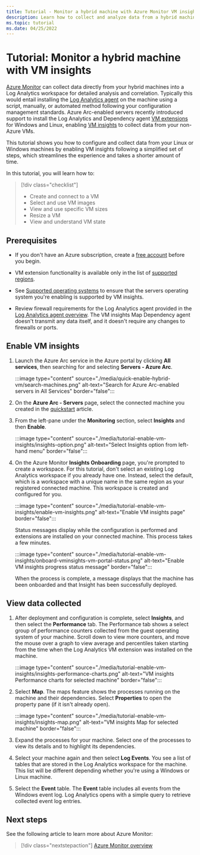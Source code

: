 ```yaml
---
title: Tutorial - Monitor a hybrid machine with Azure Monitor VM insights
description: Learn how to collect and analyze data from a hybrid machine in Azure Monitor.
ms.topic: tutorial
ms.date: 04/25/2022
---
```


# Tutorial: Monitor a hybrid machine with VM insights

[Azure Monitor](../../../azure-monitor/overview.md) can collect data directly from your hybrid machines into a Log Analytics workspace for detailed analysis and correlation. Typically this would entail installing the [Log Analytics agent](../../../azure-monitor/agents/agents-overview.md#log-analytics-agent) on the machine using a script, manually, or automated method following your configuration management standards. Azure Arc-enabled servers recently introduced support to install the Log Analytics and Dependency agent [VM extensions](../manage-vm-extensions.md) for Windows and Linux, enabling [VM insights](../../../azure-monitor/vm/vminsights-overview.md) to collect data from your non-Azure VMs.

This tutorial shows you how to configure and collect data from your Linux or Windows machines by enabling VM insights following a simplified set of steps, which streamlines the experience and takes a shorter amount of time. 




In this tutorial, you will learn how to:

> [!div class="checklist"]
> * Create and connect to a VM
> * Select and use VM images
> * View and use specific VM sizes
> * Resize a VM
> * View and understand VM state



## Prerequisites

* If you don't have an Azure subscription, create a [free account](https://azure.microsoft.com/free/?WT.mc_id=A261C142F) before you begin.

* VM extension functionality is available only in the list of [supported regions](../overview.md#supported-regions).

* See [Supported operating systems](../../../azure-monitor/vm/vminsights-enable-overview.md#supported-operating-systems) to ensure that the servers operating system you're enabling is supported by VM insights.

* Review firewall requirements for the Log Analytics agent provided in the [Log Analytics agent overview](../../../azure-monitor/agents/log-analytics-agent.md#network-requirements). The VM insights Map Dependency agent doesn't transmit any data itself, and it doesn't require any changes to firewalls or ports.

<!---## Sign in to Azure portal

Sign in to the [Azure portal](https://portal.azure.com).--->

## Enable VM insights

1. Launch the Azure Arc service in the Azure portal by clicking **All services**, then searching for and selecting **Servers - Azure Arc**.

    :::image type="content" source="./media/quick-enable-hybrid-vm/search-machines.png" alt-text="Search for Azure Arc-enabled servers in All Services" border="false":::

1. On the **Azure Arc - Servers** page, select the connected machine you created in the [quickstart](quick-enable-hybrid-vm.md) article.

1. From the left-pane under the **Monitoring** section, select **Insights** and then **Enable**.

    :::image type="content" source="./media/tutorial-enable-vm-insights/insights-option.png" alt-text="Select Insights option from left-hand menu" border="false":::

1. On the Azure Monitor **Insights Onboarding** page, you're prompted to create a workspace. For this tutorial, don't select an existing Log Analytics workspace if you already have one. Instead, select the default, which is a workspace with a unique name in the same region as your registered connected machine. This workspace is created and configured for you.

    :::image type="content" source="./media/tutorial-enable-vm-insights/enable-vm-insights.png" alt-text="Enable VM insights page" border="false":::

    Status messages display while the configuration is performed and extensions are installed on your connected machine. This process takes a few minutes.

    :::image type="content" source="./media/tutorial-enable-vm-insights/onboard-vminsights-vm-portal-status.png" alt-text="Enable VM insights progress status message" border="false":::

    When the process is complete, a message displays that the machine has been onboarded and that Insight has been successfully deployed.

## View data collected

1. After deployment and configuration is complete, select **Insights**, and then select the **Performance** tab. The Performance tab shows a select group of performance counters collected from the guest operating system of your machine. Scroll down to view more counters, and move the mouse over a graph to view average and percentiles taken starting from the time when the Log Analytics VM extension was installed on the machine.

    :::image type="content" source="./media/tutorial-enable-vm-insights/insights-performance-charts.png" alt-text="VM insights Performance charts for selected machine" border="false":::

1. Select **Map**. The maps feature shows the processes running on the machine and their dependencies. Select **Properties** to open the property pane (if it isn't already open).

    :::image type="content" source="./media/tutorial-enable-vm-insights/insights-map.png" alt-text="VM insights Map for selected machine" border="false":::

1. Expand the processes for your machine. Select one of the processes to view its details and to highlight its dependencies.

1. Select your machine again and then select **Log Events**. You see a list of tables that are stored in the Log Analytics workspace for the machine. This list will be different depending whether you're using a Windows or Linux machine.

1. Select the **Event** table. The **Event** table includes all events from the Windows event log. Log Analytics opens with a simple query to retrieve collected event log entries.

## Next steps

See the following article to learn more about Azure Monitor:

> [!div class="nextstepaction"]
> [Azure Monitor overview](../../../azure-monitor/overview.md)
